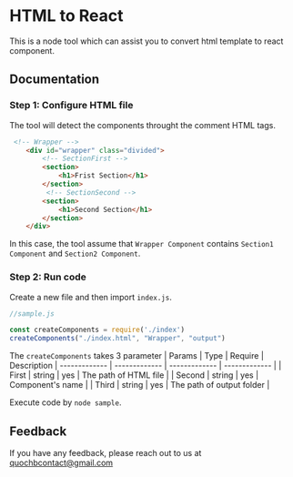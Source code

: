 
#  HTML to React
This is a node tool which can assist you to convert html template to react component.







## Documentation
### Step 1: Configure HTML file
The tool will detect the components throught the comment HTML tags.
```html
 <!-- Wrapper -->
    <div id="wrapper" class="divided">
        <!-- SectionFirst -->
        <section>
            <h1>Frist Section</h1>
        </section>
         <!-- SectionSecond -->
        <section>
            <h1>Second Section</h1>
        </section>
    </div>
``` 
In this case, the tool assume that `Wrapper Component` contains `Section1 Component` and `Section2 Component`. 

### Step 2: Run code
Create a new file and then import `index.js`. 
```javascript
//sample.js

const createComponents = require('./index')
createComponents("./index.html", "Wrapper", "output")
``` 
The `createComponents` takes 3 parameter
| Params  | Type | Require | Description
| ------------- | ------------- | ------------- | ------------- |
| First  | string | yes | The path of HTML file  |
| Second | string | yes | Component's name |
| Third | string | yes | The path of output folder |

Execute code by `node sample`.








## Feedback

If you have any feedback, please reach out to us at quochbcontact@gmail.com


